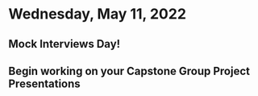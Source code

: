 # Wednesday, May 11, 2022

## Mock Interviews Day!

## Begin working on your Capstone Group Project Presentations



